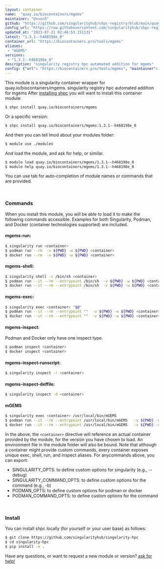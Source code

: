 ```yaml
---
layout: container
name:  "quay.io/biocontainers/mgems"
maintainer: "@vsoch"
github: "https://github.com/singularityhub/shpc-registry/blob/main/quay.io/biocontainers/mgems/container.yaml"
config_url: "https://raw.githubusercontent.com/singularityhub/shpc-registry/main/quay.io/biocontainers/mgems/container.yaml"
updated_at: "2023-07-21 02:46:53.151131"
latest: "1.3.1--h468198e_0"
container_url: "https://biocontainers.pro/tools/mgems"
aliases:
 - "mGEMS"
versions:
 - "1.3.1--h468198e_0"
description: "singularity registry hpc automated addition for mgems"
config: {"url": "https://biocontainers.pro/tools/mgems", "maintainer": "@vsoch", "description": "singularity registry hpc automated addition for mgems", "latest": {"1.3.1--h468198e_0": "sha256:eaa440b4eb637ac9f97beda227291fb6272ae36d56b75a8b1b77211889d6b296"}, "tags": {"1.3.1--h468198e_0": "sha256:eaa440b4eb637ac9f97beda227291fb6272ae36d56b75a8b1b77211889d6b296"}, "docker": "quay.io/biocontainers/mgems", "aliases": {"mGEMS": "/usr/local/bin/mGEMS"}}
---
```


This module is a singularity container wrapper for quay.io/biocontainers/mgems.
singularity registry hpc automated addition for mgems
After [installing shpc](#install) you will want to install this container module:


```bash
$ shpc install quay.io/biocontainers/mgems
```

Or a specific version:

```bash
$ shpc install quay.io/biocontainers/mgems:1.3.1--h468198e_0
```

And then you can tell lmod about your modules folder:

```bash
$ module use ./modules
```

And load the module, and ask for help, or similar.

```bash
$ module load quay.io/biocontainers/mgems/1.3.1--h468198e_0
$ module help quay.io/biocontainers/mgems/1.3.1--h468198e_0
```

You can use tab for auto-completion of module names or commands that are provided.

<br>

### Commands

When you install this module, you will be able to load it to make the following commands accessible.
Examples for both Singularity, Podman, and Docker (container technologies supported) are included.

#### mgems-run:

```bash
$ singularity run <container>
$ podman run --rm  -v ${PWD} -w ${PWD} <container>
$ docker run --rm  -v ${PWD} -w ${PWD} <container>
```

#### mgems-shell:

```bash
$ singularity shell -s /bin/sh <container>
$ podman run --it --rm --entrypoint /bin/sh  -v ${PWD} -w ${PWD} <container>
$ docker run --it --rm --entrypoint /bin/sh  -v ${PWD} -w ${PWD} <container>
```

#### mgems-exec:

```bash
$ singularity exec <container> "$@"
$ podman run --it --rm --entrypoint ""  -v ${PWD} -w ${PWD} <container> "$@"
$ docker run --it --rm --entrypoint ""  -v ${PWD} -w ${PWD} <container> "$@"
```

#### mgems-inspect:

Podman and Docker only have one inspect type.

```bash
$ podman inspect <container>
$ docker inspect <container>
```

#### mgems-inspect-runscript:

```bash
$ singularity inspect -r <container>
```

#### mgems-inspect-deffile:

```bash
$ singularity inspect -d <container>
```


#### mGEMS

```bash
$ singularity exec <container> /usr/local/bin/mGEMS
$ podman run --it --rm --entrypoint /usr/local/bin/mGEMS   -v ${PWD} -w ${PWD} <container> -c " $@"
$ docker run --it --rm --entrypoint /usr/local/bin/mGEMS   -v ${PWD} -w ${PWD} <container> -c " $@"
```



In the above, the `<container>` directive will reference an actual container provided
by the module, for the version you have chosen to load. An environment file in the
module folder will also be bound. Note that although a container
might provide custom commands, every container exposes unique exec, shell, run, and
inspect aliases. For anycommands above, you can export:

 - SINGULARITY_OPTS: to define custom options for singularity (e.g., --debug)
 - SINGULARITY_COMMAND_OPTS: to define custom options for the command (e.g., -b)
 - PODMAN_OPTS: to define custom options for podman or docker
 - PODMAN_COMMAND_OPTS: to define custom options for the command

<br>

### Install

You can install shpc locally (for yourself or your user base) as follows:

```bash
$ git clone https://github.com/singularityhub/singularity-hpc
$ cd singularity-hpc
$ pip install -e .
```

Have any questions, or want to request a new module or version? [ask for help!](https://github.com/singularityhub/singularity-hpc/issues)